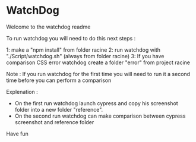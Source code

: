 # WatchDog

Welcome to the watchdog readme

To run watchdog you will need to do this next steps : 

1: make a "npm install" from folder racine
2: run watchdog with "./Script/watchdog.sh" (always from folder racine)
3: If you have comparison CSS error watchdog create a folder "error" from project racine

Note : If you run watchdog for the first time you will need to run it a second time before you can perform a comparison

Explenation : 
- On the first run watchdog launch cypress and copy his screenshot folder into a new folder "reference".
- On the second run watchdog can make comparison between cypress screenshot and reference folder

Have fun